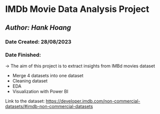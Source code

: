 # IMDb Movie Data Analysis Project
## *Author: Hank Hoang*
### Date Created: 28/08/2023
### Date Finished: 
-> The aim of this project is to extract insights from IMBd movies dataset
* Merge 4 datasets into one dataset
* Cleaning dataset
* EDA
* Visualization with Power BI






Link to the dataset: https://developer.imdb.com/non-commercial-datasets/#imdb-non-commercial-datasets
